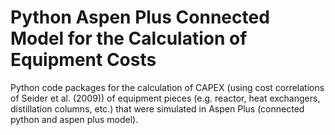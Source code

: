 # Python Aspen Plus Connected Model for the Calculation of Equipment Costs
Python code packages for the calculation of CAPEX (using cost correlations of Seider et al. (2009)) of equipment pieces (e.g. reactor, heat exchangers, distillation columns, etc.) that were simulated in Aspen Plus (connected python and aspen plus model). 
